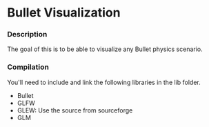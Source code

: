 Bullet Visualization
==============
### Description
The goal of this is to be able to visualize any Bullet physics scenario.

### Compilation
You'll need to include and link the following libraries in the lib folder.
- Bullet
- GLFW
- GLEW: Use the source from sourceforge
- GLM
